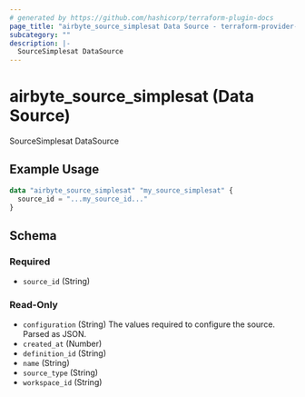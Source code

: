 ```yaml
---
# generated by https://github.com/hashicorp/terraform-plugin-docs
page_title: "airbyte_source_simplesat Data Source - terraform-provider-airbyte"
subcategory: ""
description: |-
  SourceSimplesat DataSource
---
```


# airbyte_source_simplesat (Data Source)

SourceSimplesat DataSource

## Example Usage

```terraform
data "airbyte_source_simplesat" "my_source_simplesat" {
  source_id = "...my_source_id..."
}
```

<!-- schema generated by tfplugindocs -->
## Schema

### Required

- `source_id` (String)

### Read-Only

- `configuration` (String) The values required to configure the source. Parsed as JSON.
- `created_at` (Number)
- `definition_id` (String)
- `name` (String)
- `source_type` (String)
- `workspace_id` (String)

